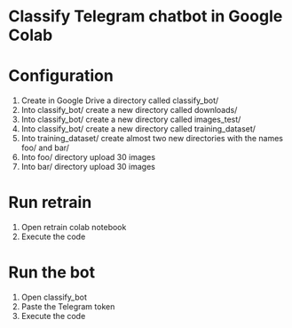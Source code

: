 # Classify Telegram chatbot in Google Colab

# Configuration 

1. Create in Google Drive a directory called classify_bot/
2. Into classify_bot/ create a new directory called downloads/
3. Into classify_bot/ create a new directory called images_test/
2. Into classify_bot/ create a new directory called training_dataset/
3. Into training_dataset/ create almost two new directories with the names foo/ and bar/
4. Into foo/ directory upload 30 images
5. Into bar/ directory upload 30 images


# Run retrain

1. Open retrain colab notebook
2. Execute the code

# Run the bot
1. Open classify_bot
2. Paste the Telegram token
3. Execute the code
